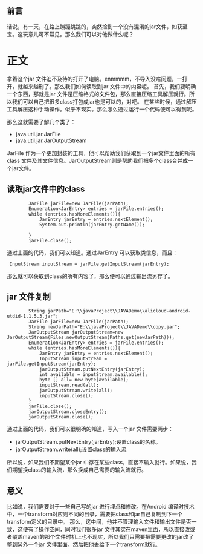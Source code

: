 ## 前言
话说，有一天，在路上蹦蹦跳跳的，突然捡到一个没有混淆的jar文件，如获至宝。这玩意儿可不常见。那么我们可以对他做什么呢？
# 正文
拿着这个jar 文件迫不及待的打开了电脑。enmmmm，不导入没啥问题，一打开，就越来越刑了。那么我们如何读取到jar 文件中的内容呢。
首先，我们要明确一个东西，那就是jar 文件是压缩格式的文件包，那么直接压缩工具解压就行。所以我们可以自己把很多class打包成jar也是可以的，对吧。
在某些时候，通过解压工具解压这种手动操作。似乎不现实。那么怎么通过运行一个代码便可以得到呢。

那么这就需要了解几个类了：
* java.util.jar.JarFile 
* java.util.jar.JarOutputStream

JarFile 作为一个更加封装的工具，他可以帮助我们获取到一个jar文件里面的所有class 文件及其文件信息。JarOutputStream则是帮助我们把多个class合并成一个jar文件。

## 读取jar文件中的class
````aidl
        JarFile jarFile=new JarFile(jarPath);
        Enumeration<JarEntry> entries = jarFile.entries();
        while (entries.hasMoreElements()){
            JarEntry jarEntry = entries.nextElement();
            System.out.println(jarEntry.getName());

        }
        jarFile.close();
````
通过上面的代码，我们可以知道。通过JarEntry 可以获取类信息，而且：
```aidl
 InputStream inputStream = jarFile.getInputStream(jarEntry);
```
那么就可以获取到class的所有内容了，那么便可以通过输出流另存了。
## jar 文件复制
````aidl
        String jarPath="E:\\javaProject\\JAVADemo\\alicloud-android-utdid-1.1.5.3.jar";
        JarFile jarFile=new JarFile(jarPath);
        String newJarPath="E:\\javaProject\\JAVADemo\\copy.jar";
        JarOutputStream jarOutputStream=new JarOutputStream(Files.newOutputStream(Paths.get(newJarPath)));
        Enumeration<JarEntry> entries = jarFile.entries();
        while (entries.hasMoreElements()){
            JarEntry jarEntry = entries.nextElement();
            InputStream inputStream = jarFile.getInputStream(jarEntry);
            jarOutputStream.putNextEntry(jarEntry);
            int available = inputStream.available();
            byte [] all= new byte[available];
            inputStream.read(all);
            jarOutputStream.write(all);
            inputStream.close();
        }
        jarFile.close();
        jarOutputStream.closeEntry();
        jarOutputStream.close();
````
通过上面的代码，我们可以很明确的知道，写入一个jar 文件需要两步：
* jarOutputStream.putNextEntry(jarEntry);设置class的名称。
* jarOutputStream.write(all);设置class的输入流

所以说，如果我们不期望某个jar 中存在某些class，直接不输入就行。如果说，我们期望换class的输入流，那么换成自己需要的输入流就行。
## 意义
比如说，我们需要对于一些自己写的jar 进行埋点和修改。在Android 编译时技术中，一个transform对应则不同的目录，需要把class和jar自己复制到下一个transform定义的目录中。
那么，这中间，他并不管理输入文件和输出文件是否一致，这便有了操作空间，同时我们很多jar 文件其实在maven里面，所以直接改或者覆盖maven的那个文件时机上也不现实，所以我们只需要把需要更改的jar改了整到另外一个jar 文件里面。然后把他丢给下一个transform就行。

